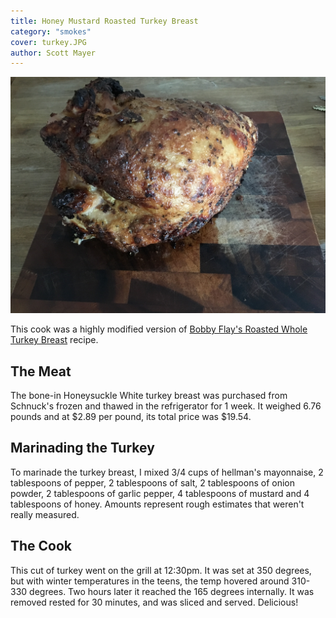 ```yaml
---
title: Honey Mustard Roasted Turkey Breast
category: "smokes"
cover: turkey.JPG
author: Scott Mayer
---
```

![Honey Mustard Roasted Turkey Breast](./turkey.JPG)

This cook was a highly modified version of [Bobby Flay's Roasted Whole Turkey Breast](https://www.foodnetwork.com/recipes/bobby-flay/tandoori-style-roasted-whole-turkey-breast-recipe-2009477) recipe.

## The Meat
The bone-in Honeysuckle White turkey breast was purchased from Schnuck's frozen and thawed in the refrigerator for 1 week. It weighed 6.76 pounds and at $2.89 per pound, its total price was $19.54.

## Marinading the Turkey
To marinade the turkey breast, I mixed 3/4 cups of hellman's mayonnaise, 2 tablespoons of pepper, 2 tablespoons of salt, 2 tablespoons of onion powder, 2 tablespoons of garlic pepper, 4 tablespoons of mustard and 4 tablespoons of honey. Amounts represent rough estimates that weren't really measured.

## The Cook

This cut of turkey went on the grill at 12:30pm. It was set at 350 degrees, but with winter temperatures in the teens, the temp hovered around 310-330 degrees. Two hours later it reached the 165 degrees internally. It was removed rested for 30 minutes, and was sliced and served. Delicious!

